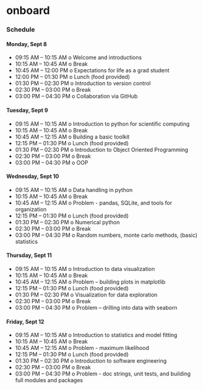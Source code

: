 # onboard


### Schedule

#### Monday, Sept 8

  *  09:15 AM – 10:15 AM  o  Welcome and introductions  
  *  10:15 AM – 10:45 AM  o  Break
  *  10:45 AM – 12:00 PM  o  Expectations for life as a grad student
  *  12:00 PM – 01:30 PM  o  Lunch (food provided)
  *  01:30 PM – 02:30 PM  o  Introduction to version control
  *  02:30 PM – 03:00 PM  o  Break
  *  03:00 PM – 04:30 PM  o  Collaboration via GitHub
  
#### Tuesday, Sept 9

  *  09:15 AM – 10:15 AM  o  Introduction to python for scientific computing 
  *  10:15 AM – 10:45 AM  o  Break
  *  10:45 AM – 12:15 AM  o  Building a basic toolkit
  *  12:15 PM – 01:30 PM  o  Lunch (food provided)
  *  01:30 PM – 02:30 PM  o  Introduction to Object Oriented Programming
  *  02:30 PM – 03:00 PM  o  Break
  *  03:00 PM – 04:30 PM  o  OOP
  
#### Wednesday, Sept 10

  *  09:15 AM – 10:15 AM  o  Data handling in python  
  *  10:15 AM – 10:45 AM  o  Break
  *  10:45 AM – 12:15 AM  o  Problem - pandas, SQLite, and tools for organization
  *  12:15 PM – 01:30 PM  o  Lunch (food provided)
  *  01:30 PM – 02:30 PM  o  Numerical python
  *  02:30 PM – 03:00 PM  o  Break
  *  03:00 PM – 04:30 PM  o  Random numbers, monte carlo methods, (basic) statistics 
  
#### Thursday, Sept 11

  *  09:15 AM – 10:15 AM  o  Introduction to data visualization 
  *  10:15 AM – 10:45 AM  o  Break
  *  10:45 AM – 12:15 AM  o  Problem – building plots in matplotlib
  *  12:15 PM – 01:30 PM  o  Lunch (food provided)
  *  01:30 PM – 02:30 PM  o  Visualization for data exploration
  *  02:30 PM – 03:00 PM  o  Break
  *  03:00 PM – 04:30 PM  o  Problem – drilling into data with seaborn
  
#### Friday, Sept 12

  *  09:15 AM – 10:15 AM  o  Introduction to statistics and model fitting 
  *  10:15 AM – 10:45 AM  o  Break
  *  10:45 AM – 12:15 AM  o  Problem - maximum likelihood
  *  12:15 PM – 01:30 PM  o  Lunch (food provided)
  *  01:30 PM – 02:30 PM  o  Introduction to software engineering
  *  02:30 PM – 03:00 PM  o  Break
  *  03:00 PM – 04:30 PM  o  Problem - doc strings, unit tests, and building full modules and packages